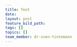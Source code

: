 ```yaml
---
title: Test
date:
layout: post
feature_bild_path:
tags: []
topics: []
team_member: dr-sven-tintemann
---
```

